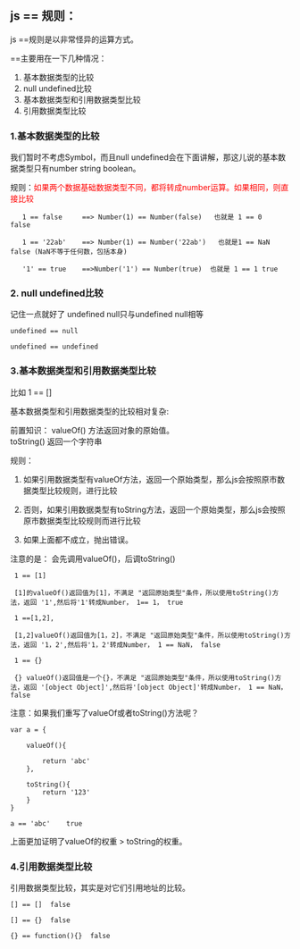 ## js == 规则：

js ==规则是以非常怪异的运算方式。

==主要用在一下几种情况：

1. 基本数据类型的比较
2. null undefined比较
3. 基本数据类型和引用数据类型比较
4. 引用数据类型比较

### 1.基本数据类型的比较

我们暂时不考虑Symbol，而且null undefined会在下面讲解，那这儿说的基本数据类型只有number string boolean。

规则：<font color="#f00">如果两个数据基础数据类型不同，都将转成number运算。如果相同，则直接比较</font>

```
   1 == false     ==> Number(1) == Number(false)   也就是 1 == 0    false

   1 == '22ab'    ==> Number(1) == Number('22ab')   也就是1 == NaN  false (NaN不等于任何数，包括本身)

   '1' == true    ==>Number('1') == Number(true)  也就是 1 == 1 true 

```

### 2. null undefined比较

记住一点就好了 undefined null只与undefined null相等

```
undefined == null

undefined == undefined
```

### 3.基本数据类型和引用数据类型比较

比如 1 == []

基本数据类型和引用数据类型的比较相对复杂: 

前置知识：
valueOf() 方法返回对象的原始值。<br>
toString() 返回一个字符串

规则：

1. 如果引用数据类型有valueOf方法，返回一个原始类型，那么js会按照原市数据类型比较规则，进行比较

2. 否则，如果引用数据类型有toString方法，返回一个原始类型，那么js会按照原市数据类型比较规则而进行比较

3. 如果上面都不成立，抛出错误。

注意的是： 会先调用valueOf()，后调toString()

```
 1 == [1]

 [1]的valueOf()返回值为[1]，不满足 "返回原始类型"条件，所以使用toString()方法，返回 '1',然后将'1'转成Number， 1== 1， true

 1 ==[1,2],
 
 [1,2]valueOf()返回值为[1，2]，不满足 "返回原始类型"条件，所以使用toString()方法，返回 '1，2',然后将'1，2'转成Number， 1 == NaN， false

 1 == {}
 
 {} valueOf()返回值是一个{}，不满足 "返回原始类型"条件，所以使用toString()方法，返回 '[object Object]',然后将'[object Object]'转成Number， 1 == NaN， false

```

注意：如果我们重写了valueOf或者toString()方法呢？

```
var a = {

    valueOf(){

        return 'abc'
    },

    toString(){
        return '123'
    }
}

a == 'abc'    true
```

上面更加证明了valueOf的权重 > toString的权重。

### 4.引用数据类型比较

引用数据类型比较，其实是对它们引用地址的比较。

```
[] == []  false

[] == {}  false

{} == function(){}  false

```